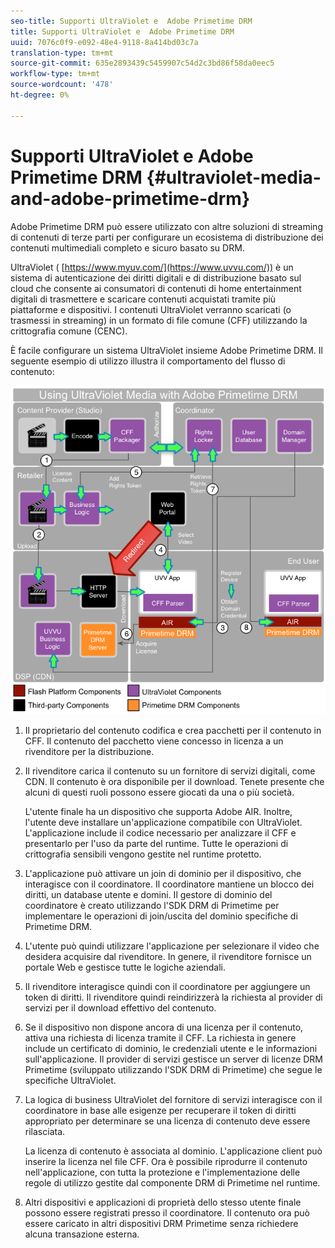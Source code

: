 ```yaml
---
seo-title: Supporti UltraViolet e  Adobe Primetime DRM
title: Supporti UltraViolet e  Adobe Primetime DRM
uuid: 7076c0f9-e092-48e4-9118-8a414bd03c7a
translation-type: tm+mt
source-git-commit: 635e2893439c5459907c54d2c3bd86f58da0eec5
workflow-type: tm+mt
source-wordcount: '478'
ht-degree: 0%

---
```



# Supporti UltraViolet e  Adobe Primetime DRM {#ultraviolet-media-and-adobe-primetime-drm}

 Adobe Primetime DRM può essere utilizzato con altre soluzioni di streaming di contenuti di terze parti per configurare un ecosistema di distribuzione dei contenuti multimediali completo e sicuro basato su DRM.

UltraViolet ( [https://www.myuv.com/](https://www.uvvu.com/)) è un sistema di autenticazione dei diritti digitali e di distribuzione basato sul cloud che consente ai consumatori di contenuti di home entertainment digitali di trasmettere e scaricare contenuti acquistati tramite più piattaforme e dispositivi. I contenuti UltraViolet verranno scaricati (o trasmessi in streaming) in un formato di file comune (CFF) utilizzando la crittografia comune (CENC).

È facile configurare un sistema UltraViolet insieme  Adobe Primetime DRM. Il seguente esempio di utilizzo illustra il comportamento del flusso di contenuto:

<!--<a id="fig_cxy_dc2_44"></a>-->

![](assets/AdobeUV_web.png)

1. Il proprietario del contenuto codifica e crea pacchetti per il contenuto in CFF. Il contenuto del pacchetto viene concesso in licenza a un rivenditore per la distribuzione.
1. Il rivenditore carica il contenuto su un fornitore di servizi digitali, come CDN. Il contenuto è ora disponibile per il download. Tenete presente che alcuni di questi ruoli possono essere giocati da una o più società.

   L&#39;utente finale ha un dispositivo che supporta  Adobe AIR. Inoltre, l&#39;utente deve installare un&#39;applicazione compatibile con UltraViolet. L&#39;applicazione include il codice necessario per analizzare il CFF e presentarlo per l&#39;uso da parte del runtime. Tutte le operazioni di crittografia sensibili vengono gestite nel runtime protetto.
1. L&#39;applicazione può attivare un join di dominio per il dispositivo, che interagisce con il coordinatore. Il coordinatore mantiene un blocco dei diritti, un database utente e domini. Il gestore di dominio del coordinatore è creato utilizzando l&#39;SDK DRM di Primetime per implementare le operazioni di join/uscita del dominio specifiche di Primetime DRM.
1. L&#39;utente può quindi utilizzare l&#39;applicazione per selezionare il video che desidera acquisire dal rivenditore. In genere, il rivenditore fornisce un portale Web e gestisce tutte le logiche aziendali.
1. Il rivenditore interagisce quindi con il coordinatore per aggiungere un token di diritti. Il rivenditore quindi reindirizzerà la richiesta al provider di servizi per il download effettivo del contenuto.
1. Se il dispositivo non dispone ancora di una licenza per il contenuto, attiva una richiesta di licenza tramite il CFF. La richiesta in genere include un certificato di dominio, le credenziali utente e le informazioni sull&#39;applicazione. Il provider di servizi gestisce un server di licenze DRM Primetime (sviluppato utilizzando l&#39;SDK DRM di Primetime) che segue le specifiche UltraViolet.
1. La logica di business UltraViolet del fornitore di servizi interagisce con il coordinatore in base alle esigenze per recuperare il token di diritti appropriato per determinare se una licenza di contenuto deve essere rilasciata.

   La licenza di contenuto è associata al dominio. L&#39;applicazione client può inserire la licenza nel file CFF. Ora è possibile riprodurre il contenuto nell&#39;applicazione, con tutta la protezione e l&#39;implementazione delle regole di utilizzo gestite dal componente DRM di Primetime nel runtime.
1. Altri dispositivi e applicazioni di proprietà dello stesso utente finale possono essere registrati presso il coordinatore. Il contenuto ora può essere caricato in altri dispositivi DRM Primetime senza richiedere alcuna transazione esterna.
